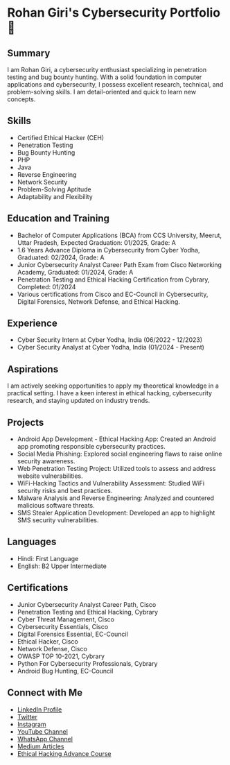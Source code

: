 # Rohan Giri's Cybersecurity Portfolio 🚀

## Summary
I am Rohan Giri, a cybersecurity enthusiast specializing in penetration testing and bug bounty hunting. With a solid foundation in computer applications and cybersecurity, I possess excellent research, technical, and problem-solving skills. I am detail-oriented and quick to learn new concepts.

## Skills
- Certified Ethical Hacker (CEH)
- Penetration Testing
- Bug Bounty Hunting
- PHP
- Java
- Reverse Engineering
- Network Security
- Problem-Solving Aptitude
- Adaptability and Flexibility

## Education and Training
- Bachelor of Computer Applications (BCA) from CCS University, Meerut, Uttar Pradesh, Expected Graduation: 01/2025, Grade: A
- 1.6 Years Advance Diploma in Cybersecurity from Cyber Yodha, Graduated: 02/2024, Grade: A
- Junior Cybersecurity Analyst Career Path Exam from Cisco Networking Academy, Graduated: 01/2024, Grade: A
- Penetration Testing and Ethical Hacking Certification from Cybrary, Completed: 01/2024
- Various certifications from Cisco and EC-Council in Cybersecurity, Digital Forensics, Network Defense, and Ethical Hacking.

## Experience
- Cyber Security Intern at Cyber Yodha, India (06/2022 - 12/2023)
- Cyber Security Analyst at Cyber Yodha, India (01/2024 - Present)

## Aspirations
I am actively seeking opportunities to apply my theoretical knowledge in a practical setting. I have a keen interest in ethical hacking, cybersecurity research, and staying updated on industry trends.

## Projects
- Android App Development - Ethical Hacking App: Created an Android app promoting responsible cybersecurity practices.
- Social Media Phishing: Explored social engineering flaws to raise online security awareness.
- Web Penetration Testing Project: Utilized tools to assess and address website vulnerabilities.
- WiFi-Hacking Tactics and Vulnerability Assessment: Studied WiFi security risks and best practices.
- Malware Analysis and Reverse Engineering: Analyzed and countered malicious software threats.
- SMS Stealer Application Development: Developed an app to highlight SMS security vulnerabilities.

## Languages
- Hindi: First Language
- English: B2 Upper Intermediate

## Certifications
- Junior Cybersecurity Analyst Career Path, Cisco
- Penetration Testing and Ethical Hacking, Cybrary
- Cyber Threat Management, Cisco
- Cybersecurity Essentials, Cisco
- Digital Forensics Essential, EC-Council
- Ethical Hacker, Cisco
- Network Defense, Cisco
- OWASP TOP 10-2021, Cybrary
- Python For Cybersecurity Professionals, Cybrary
- Android Bug Hunting, EC-Council

## Connect with Me
- [LinkedIn Profile](https://www.linkedin.com/in/rohan-giri-cybersecurity)
- [Twitter](https://twitter.com/penetestersquad)
- [Instagram](https://www.instagram.com/penetestersquad)
- [YouTube Channel](https://www.youtube.com/penetestersquad)
- [WhatsApp Channel](https://whatsapp.com/channel/0029VaDOOX5KAwElMe1aZ12o)
- [Medium Articles](https://medium.com/@securelearn)
- [Ethical Hacking Advance Course](https://rb.gy/i71dzw)
